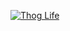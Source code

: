 [![Thog Life](http://i3.ytimg.com/vi/RfG9VkJGHdg/hqdefault.jpg)](https://www.youtube.com/watch?v=RfG9VkJGHdg "Thog Life")